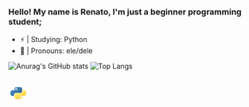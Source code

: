 ### Hello! My name is Renato, I'm just a beginner programming student;

- ⚡️ | Studying: Python
- 🦈 | Pronouns: ele/dele

![Anurag's GitHub stats](https://github-readme-stats.vercel.app/api?username=renatinnsx&show_icons=true&theme=dark&icon_color=7C00FF&border_color=202020)
![Top Langs](https://github-readme-stats.vercel.app/api/top-langs/?username=renatinnsx&layout=compact&theme=dark&icon_color=7C00FF&border_color=202020)
<div style="display: inline_block"><br>
  <img align="center" alt="Rafa-Python" height="30" width="40" src="https://raw.githubusercontent.com/devicons/devicon/master/icons/python/python-original.svg">
</div>

  ##
